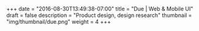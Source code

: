 +++
date = "2016-08-30T13:49:38-07:00"
title = "Due | Web & Mobile UI"
draft = false
description = "Product design, design research"
thumbnail = "img/thumbnail/due.png"
weight = 4
+++
